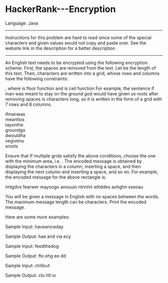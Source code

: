 # HackerRank---Encryption
Language: Java

**************************************************************************************************************************************
Instructions for this problem are hard to read since some of the special characters and given values would not copy and paste over.  See the website link in the description for a better description
**************************************************************************************************************************************

An English text needs to be encrypted using the following encryption scheme. 
First, the spaces are removed from the text. Let  be the length of this text. 
Then, characters are written into a grid, whose rows and columns have the following constraints:

, where  is floor function and  is ceil function
For example, the sentence if man was meant to stay on the ground god would have given us roots after removing spaces is  characters long, so it is written in the form of a grid with 7 rows and 8 columns.

ifmanwas  
meanttos          
tayonthe  
groundgo  
dwouldha  
vegivenu  
sroots

Ensure that If multiple grids satisfy the above conditions, choose the one with the minimum area, i.e. .
The encoded message is obtained by displaying the characters in a column, inserting a space, and then displaying the next column and inserting a space, and so on. For example, the encoded message for the above rectangle is:

imtgdvs fearwer mayoogo anouuio ntnnlvt wttddes aohghn sseoau

You will be given a message in English with no spaces between the words. The maximum message length can be characters. Print the encoded message.

Here are some more examples:

Sample Input:
haveaniceday

Sample Output:
hae and via ecy

Sample Input:
feedthedog   

Sample Output:
fto ehg ee dd

Sample Input:
chillout

Sample Output:
clu hlt io
